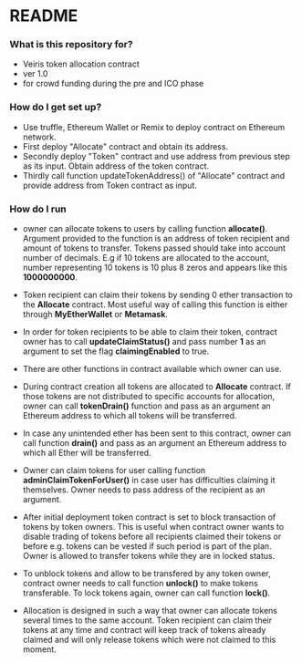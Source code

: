 # README #



### What is this repository for?

* Veiris token allocation contract
* ver 1.0
* for crowd funding during the pre and ICO phase


### How do I get set up? 

* Use truffle, Ethereum Wallet or Remix to deploy contract on Ethereum network.
* First deploy "Allocate" contract and obtain its address. 
* Secondly deploy "Token" contract and use address from previous step as its input. Obtain address of the token contract. 
* Thirdly call function updateTokenAddress() of "Allocate" contract and provide address from Token contract as input.


### How do I run

* owner can allocate tokens to users by calling function **allocate()**. Argument provided to the function is an address of token recipient and amount of tokens to transfer. Tokens passed should take into account number of decimals. E.g if 10 tokens are allocated to the account, number representing 10 tokens is 10 plus 8 zeros and appears like this **1000000000**.

* Token recipient can claim their tokens by sending 0 ether transaction to the **Allocate** contract. Most useful way of calling this function is either through **MyEtherWallet** or **Metamask**.

* In order for token recipients to be able to claim their token, contract owner has to call **updateClaimStatus()** and pass number **1** as an argument to set  the flag **claimingEnabled** to true.

* There are other functions in contract available which owner can use.

* During contract creation all tokens are allocated to **Allocate** contract. If those tokens are not distributed to specific accounts for allocation, owner can call **tokenDrain()** function and pass as an argument an Ethereum address to which all tokens will be transferred.

* In case any unintended ether has been sent to this contract, owner can call function **drain()** and pass as an argument an Ethereum address to which all Ether will be transferred.

* Owner can claim tokens for user calling function **adminClaimTokenForUser()** in case user has difficulties claiming it themselves. Owner needs to pass address of the recipient as an argument.

* After initial deployment token contract is set to block transaction of tokens by token owners. This is useful when contract owner wants to disable trading of tokens before all recipients claimed their tokens or before e.g. tokens can be vested if such period is part of the plan. Owner is allowed to transfer tokens while they are in locked status. 

* To unblock tokens and allow to be transfered by any token owner, contract owner needs to call function **unlock()** to make tokens transferable. To lock tokens again, owner can call function **lock()**.

* Allocation is designed in such a way that owner can allocate tokens several times to the same account. Token recipient can claim their tokens at any time and contract will keep track of tokens already claimed and will only release tokens which were not claimed to this moment. 



